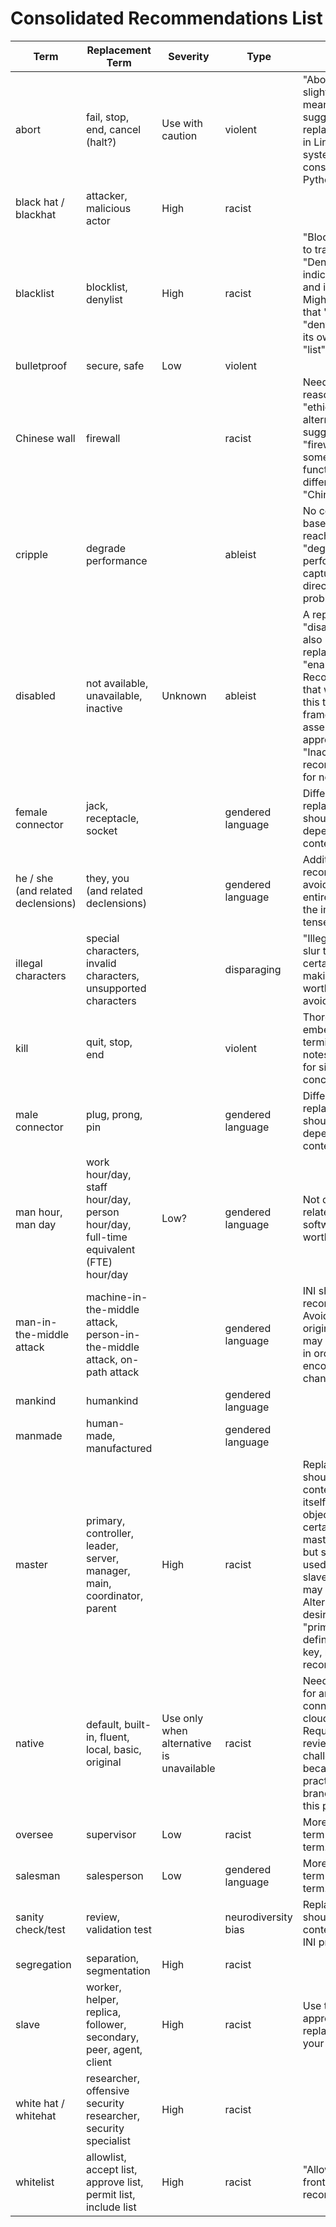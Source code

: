 # Consolidated Recommendations List

| Term                               | Replacement Term                                                                    | Severity                                 | Type                | Notes                                                                                                                                                                                                                                                                              |
| ---------------------------------- | ----------------------------------------------------------------------------------- | ---------------------------------------- | ------------------- | ---------------------------------------------------------------------------------------------------------------------------------------------------------------------------------------------------------------------------------------------------------------------------------- |
| abort                              | fail, stop, end, cancel (halt?)                                                     | Use with caution                         | violent             | "Abort" has a slightly different meaning than the suggested replacement terms in Linux/Unix systems. Also not consistent with Python's use.                                                                                                                                        |
| black hat / blackhat               | attacker, malicious actor                                                           | High                                     | racist              |                                                                                                                                                                                                                                                                                    |
| blacklist                          | blocklist, denylist                                                                 | High                                     | racist              | "Blocklist" is easy to translate. "Denylist" indicates intent, and is less active. Might be cases that "block" or "deny" works on its own (without "list").                                                                                                                        |
| bulletproof                        | secure, safe                                                                        | Low                                      | violent             |                                                                                                                                                                                                                                                                                    |
| Chinese wall                       | firewall                                                                            |                                          | racist              | Need to look up reasoning behind "ethical wall" alternative. It is suggested that "firewall" means something functionally different than "Chinese wall."                                                                                                                           |
| cripple                            | degrade performance                                                                 |                                          | ableist             | No consensus-based term reached, but "degrade performance" captures the direction of the problematic term.                                                                                                                                                                         |
| disabled                           | not available, unavailable, inactive                                                | Unknown                                  | ableist             | A replacement for "disabled" would also need a replacement for "enabled." Recommended that we subject this term to INI's framework to assess its appropriateness. "Inactive" is a soft recommendation for now.                                                                     |
| female connector                   | jack, receptacle, socket                                                            |                                          | gendered language   | Different replacement terms should be used depending on context.                                                                                                                                                                                                                   |
| he / she (and related declensions) | they, you (and related declensions)                                                 |                                          | gendered language   | Additional recommendation: avoid pronoun use entirely by using the imperative tense.                                                                                                                                                                                               |
| illegal characters                 | special characters, invalid characters, unsupported characters                      |                                          | disparaging         | "Illegal" is entering slur territory in certain regions, making it worthwhile to avoid.                                                                                                                                                                                            |
| kill                               | quit, stop, end                                                                     |                                          | violent             | Thoroughly embedded in Unix terminology. See notes on "abort" for similar concerns.                                                                                                                                                                                                |
| male connector                     | plug, prong, pin                                                                    |                                          | gendered language   | Different replacement terms should be used depending on context.                                                                                                                                                                                                                   |
| man hour, man day                  | work hour/day, staff hour/day, person hour/day, full-time equivalent (FTE) hour/day | Low?                                     | gendered language   | Not directly related to software, but likely worthwhile.                                                                                                                                                                                                                           |
| man-in-the-middle attack           | machine-in-the-middle attack, person-in-the-middle attack, on-path attack           |                                          | gendered language   | INI should make a recommendation. Avoiding the original acronym may be desirable in order to encourage cultural change.                                                                                                                                                            |
| mankind                            | humankind                                                                           |                                          | gendered language   |                                                                                                                                                                                                                                                                                    |
| manmade                            | human-made, manufactured                                                            |                                          | gendered language   |                                                                                                                                                                                                                                                                                    |
| master                             | primary, controller, leader, server, manager, main, coordinator, parent             | High                                     | racist              | Replacement should depend on context. "Master" itself is not objectionable in certain lights (as in mastery of skill), but should not be used where slavery/dominance may be connoted. Alternative is desirable for the "primary" definition (master key, master recording, etc.). |
| native                             | default, built-in, fluent, local, basic, original                                   | Use only when alternative is unavailable | racist              | Need replacement for architectural connotations (i.e., cloud-native). Requires INI review. A challenge, because it's practically a branded term at this point.                                                                                                                     |
| oversee                            | supervisor                                                                          | Low                                      | racist              | More a business term than a tech term.                                                                                                                                                                                                                                             |
| salesman                           | salesperson                                                                         | Low                                      | gendered language   | More a business term than a tech term.                                                                                                                                                                                                                                             |
| sanity check/test                  | review, validation test                                                             |                                          | neurodiversity bias | Replacement should depend on context. Requires INI process.                                                                                                                                                                                                                        |
| segregation                        | separation, segmentation                                                            | High                                     | racist              |                                                                                                                                                                                                                                                                                    |
| slave                              | worker, helper, replica, follower, secondary, peer, agent, client                   | High                                     | racist              | Use the appropriate replacement for your domain.                                                                                                                                                                                                                                   |
| white hat / whitehat               | researcher, offensive security researcher, security specialist                      | High                                     | racist              |                                                                                                                                                                                                                                                                                    |
| whitelist                          | allowlist, accept list, approve list, permit list, include list                     | High                                     | racist              | "Allowlist" is the frontrunner for recommendation.                                                                                                                                                                                                                                 |
